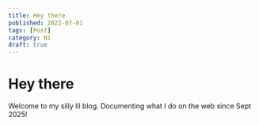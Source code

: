 ```yaml
---
title: Hey there
published: 2022-07-01
tags: [Post]
category: Hi
draft: true
---
```


# Hey there
Welcome to my silly lil blog. Documenting what I do on the web since Sept 2025!

